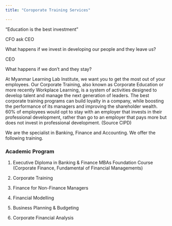 ```yaml
---
title: "Coroporate Training Services"

---
```


“Education is the best investment”

CFO ask CEO

What happens if we invest in developing our people and they leave us?

CEO

What happens if we don’t and they stay?


At Myanmar Learning Lab Institute, we want you to get the most out of your employees. Our Corporate Training, also known as Corporate Education or more recently Workplace Learning, is a system of activities designed to develop talent and manage the next generation of leaders. The best corporate training programs can build loyalty in a company, while boosting the performance of its managers and improving the shareholder wealth. 
60% of employees would opt to stay with an employer that invests in their professional development, rather than go to an employer that pays more but does not invest in professional development. (Source CIPD)

We are the specialist in Banking, Finance and Accounting. We offer the following training. 

### Academic Program 
		
1.	Executive Diploma in Banking & Finance MBAs Foundation Course (Corporate Finance, Fundamental of Financial Managements)
		
2. Corporate Training 
		
3. Finance for Non-Finance Managers
		
4. Financial Modelling
		
5. Business Planning & Budgeting
		
6. Corporate Financial Analysis





 








